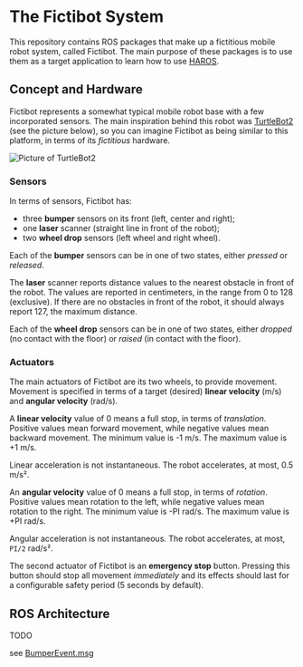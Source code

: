 # The Fictibot System

This repository contains ROS packages that make up a fictitious mobile robot system, called Fictibot.
The main purpose of these packages is to use them as a target application to learn how to use [HAROS](https://github.com/git-afsantos/haros).

## Concept and Hardware

Fictibot represents a somewhat typical mobile robot base with a few incorporated sensors.
The main inspiration behind this robot was [TurtleBot2](https://www.turtlebot.com/turtlebot2/) (see the picture below), so you can imagine Fictibot as being similar to this platform, in terms of its *fictitious* hardware.

![Picture of TurtleBot2](https://www.turtlebot.com/assets/images/turtlebot2e.png)

### Sensors

In terms of sensors, Fictibot has:

- three **bumper** sensors on its front (left, center and right);
- one **laser** scanner (straight line in front of the robot);
- two **wheel drop** sensors (left wheel and right wheel).

Each of the **bumper** sensors can be in one of two states, either *pressed* or *released*.

The **laser** scanner reports distance values to the nearest obstacle in front of the robot.
The values are reported in centimeters, in the range from 0 to 128 (exclusive).
If there are no obstacles in front of the robot, it should always report 127, the maximum distance.

Each of the **wheel drop** sensors can be in one of two states, either *dropped* (no contact with the floor) or *raised* (in contact with the floor).

### Actuators

The main actuators of Fictibot are its two wheels, to provide movement.
Movement is specified in terms of a target (desired) **linear velocity** (m/s) and **angular velocity** (rad/s).

A **linear velocity** value of 0 means a full stop, in terms of *translation*.
Positive values mean forward movement, while negative values mean backward movement.
The minimum value is -1 m/s. The maximum value is +1 m/s.

Linear acceleration is not instantaneous.
The robot accelerates, at most, 0.5 m/s².

An **angular velocity** value of 0 means a full stop, in terms of *rotation*.
Positive values mean rotation to the left, while negative values mean rotation to the right.
The minimum value is -PI rad/s. The maximum value is +PI rad/s.

Angular acceleration is not instantaneous.
The robot accelerates, at most, `PI/2` rad/s².

The second actuator of Fictibot is an **emergency stop** button.
Pressing this button should stop all movement *immediately* and its effects should last for a configurable safety period (5 seconds by default).

## ROS Architecture

TODO

see [BumperEvent.msg](https://github.com/git-afsantos/haros_tutorials/blob/master/src/fictibot_msgs/msg/BumperEvent.msg)

